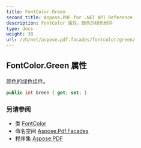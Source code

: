 ```yaml
---
title: FontColor.Green
second_title: Aspose.PDF for .NET API Reference
description: FontColor 属性。颜色的绿色组件
type: docs
weight: 30
url: /zh/net/aspose.pdf.facades/fontcolor/green/
---
```

## FontColor.Green 属性

颜色的绿色组件。

```csharp
public int Green { get; set; }
```

### 另请参阅

* 类 [FontColor](../)
* 命名空间 [Aspose.Pdf.Facades](../../../aspose.pdf.facades/)
* 程序集 [Aspose.PDF](../../../)